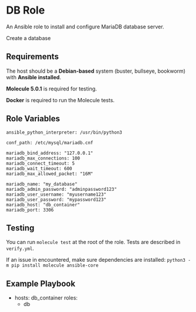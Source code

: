 DB Role
=========

An Ansible role to install and configure MariaDB database server.

Create a database

Requirements
------------

The host should be a **Debian-based** system (buster, bullseye, bookworm) with **Ansible installed**.

**Molecule 5.0.1** is required for testing.

**Docker** is required to run the Molecule tests.

Role Variables
--------------

```
ansible_python_interpreter: /usr/bin/python3

conf_path: /etc/mysql/mariadb.cnf

mariadb_bind_address: "127.0.0.1"
mariadb_max_connections: 100
mariadb_connect_timeout: 5
mariadb_wait_timeout: 600
mariadb_max_allowed_packet: "16M"

mariadb_name: "my_database"
mariadb_admin_password: "adminpassword123"
mariadb_user_username: "myusername123"
mariadb_user_password: "mypassword123"
mariadb_host: "db_container"
mariadb_port: 3306
```

Testing
-------

You can run `molecule test` at the root of the role. Tests are described in `verify.yml`.

If an issue in encountered, make sure dependencies are installed: `python3 -m pip install molecule ansible-core`

Example Playbook
----------------

- hosts: db_container
  roles:
     - db
